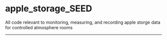 # apple_storage_SEED
All code relevant to monitoring, measuring, and recording apple storge data for controlled atmosphere rooms

-------------------------------------------------------------------------------------------------------------
